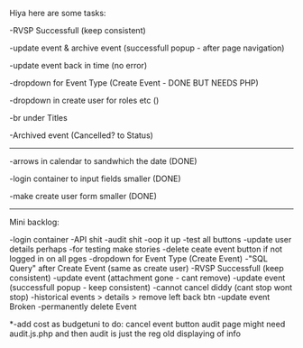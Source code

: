 Hiya here are some tasks:

-RVSP Successfull (keep consistent)

-update event & archive event (successfull popup - after page navigation)

-update event back in time (no error)

-dropdown for Event Type (Create Event - DONE BUT NEEDS PHP)

-dropdown in create user for roles etc ()

-br under Titles

-Archived event (Cancelled? to Status)

--------------------------------------------------------------------------
-arrows in calendar to sandwhich the date (DONE)

-login container to input fields smaller (DONE)

-make create user form smaller (DONE)

--------------------------------------------------------------------------

Mini backlog:

-login container
-API shit
-audit shit
-oop it up
-test all buttons
-update user details perhaps
-for testing make stories
-delete ceate event button if not logged in on all pges
-dropdown for Event Type (Create Event)
-"SQL Query" after Create Event (same as create user)
-RVSP Successfull (keep consistent)
-update event (attachment gone - cant remove)
-update event (successfull popup - keep consistent)
-cannot cancel  diddy (cant stop wont stop)
-historical events > details > remove left back btn
-update event Broken 
-permanently delete Event

*-add cost as budgetuni to do:
cancel event button
audit page might need audit.js.php and then audit is just the reg old displaying of info
